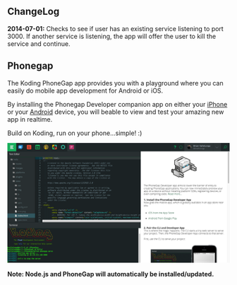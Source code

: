 ChangeLog
-----------

**2014-07-01:** Checks to see if user has an existing service listening to port 3000. If another service is listening, the app will offer the user to kill the service and continue.


Phonegap
-----------

The Koding PhoneGap app provides you with a playground where you can easily do mobile app development for Android or iOS.

By installing the Phonegap Developer companion app on either your [iPhone](https://itunes.apple.com/app/id843536693) or your [Android](https://play.google.com/store/apps/details?id=com.adobe.phonegap.app) device, you will beable to view and test your amazing new app in realtime.

Build on Koding, run on your phone...simple! :)

![PhoneGap](https://raw.githubusercontent.com/bvallelunga/PhoneGap.kdapp/master/resources/screenshot.png)

**Note: Node.js and PhoneGap will automatically be installed/updated.**
